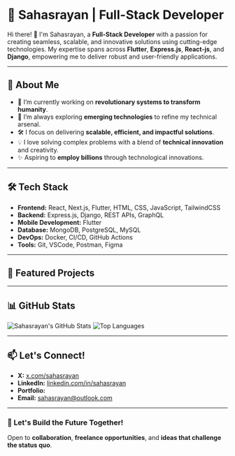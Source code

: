 # 🌟 Sahasrayan | Full-Stack Developer

Hi there! 👋 I'm Sahasrayan, a **Full-Stack Developer** with a passion for creating seamless, scalable, and innovative solutions using cutting-edge technologies. My expertise spans across **Flutter**, **Express.js**, **React-js**, and **Django**, empowering me to deliver robust and user-friendly applications.

---

## 🚀 About Me
- 🔭 I’m currently working on **revolutionary systems to transform humanity**.
- 🌱 I’m always exploring **emerging technologies** to refine my technical arsenal.
- 🛠️ I focus on delivering **scalable, efficient, and impactful solutions**.
- 💡 I love solving complex problems with a blend of **technical innovation** and creativity.
- ✨ Aspiring to **employ billions** through technological innovations.

---

## 🛠️ Tech Stack
- **Frontend:** React, Next.js, Flutter, HTML, CSS, JavaScript, TailwindCSS
- **Backend:** Express.js, Django, REST APIs, GraphQL
- **Mobile Development:** Flutter
- **Database:** MongoDB, PostgreSQL, MySQL
- **DevOps:** Docker, CI/CD, GitHub Actions
- **Tools:** Git, VSCode, Postman, Figma

---

## 📂 Featured Projects


---

## 📊 GitHub Stats
![Sahasrayan's GitHub Stats](https://github-readme-stats.vercel.app/api?username=your-github-username&show_icons=true&theme=radical)
![Top Languages](https://github-readme-stats.vercel.app/api/top-langs/?username=your-github-username&layout=compact&theme=radical)

---

## 📫 Let's Connect!
- **X:** [x.com/sahasrayan](#)
- **LinkedIn:** [linkedin.com/in/sahasrayan](#)
- **Portfolio:** 
- **Email:** [sahasrayan@outlook.com](#)

---

### 🌟 Let's Build the Future Together!
Open to **collaboration**, **freelance opportunities**, and **ideas that challenge the status quo**.
